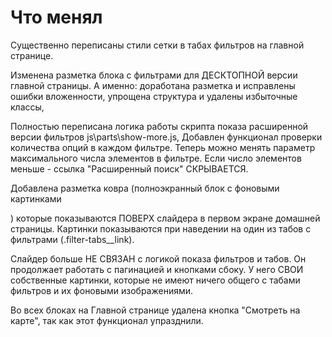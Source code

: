 # Что менял 
Существенно переписаны стили сетки в табах фильтров на главной странице.

Изменена разметка блока с фильтрами для ДЕСКТОПНОЙ версии главной страницы. А именно:
доработана разметка и исправлены ошибки вложенности,
упрощена структура и удалены избыточные классы,

Полностью переписана логика работы скрипта показа расширенной версии фильтров js\parts\show-more.js,
Добавлен функционал проверки количества опций в каждом фильтре. Теперь можно менять параметр максимального числа элементов в фильтре.
Если число элементов меньше - ссылка "Расширенный поиск" СКРЫВАЕТСЯ.

Добавлена разметка ковра (полноэкранный блок с фоновыми картинками <div class="hero__carpet carpet">) которые показываются ПОВЕРХ слайдера в первом экране домашней страницы. Картинки показываются при наведении на один из табов с фильтрами (.filter-tabs__link).

Слайдер больше НЕ СВЯЗАН с логикой показа фильтров и табов. Он продолжает работать с пагинацией и кнопками сбоку. У него СВОИ собственные картинки, которые не имеют ничего общего с табами фильтров и их фоновыми изображениями.

Во всех блоках на Главной странице удалена кнопка "Смотреть на карте", так как этот функционал упразднили.


